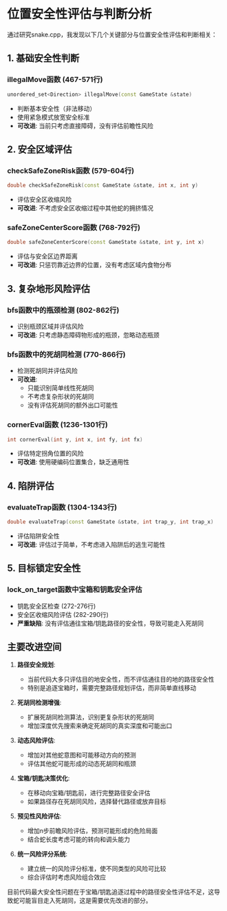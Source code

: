 # 位置安全性评估与判断分析

通过研究snake.cpp，我发现以下几个关键部分与位置安全性评估和判断相关：

## 1. 基础安全性判断

### illegalMove函数 (467-571行)
```cpp
unordered_set<Direction> illegalMove(const GameState &state)
```
- 判断基本安全性（非法移动）
- 使用紧急模式放宽安全标准
- **可改进**: 当前只考虑直接障碍，没有评估前瞻性风险

## 2. 安全区域评估

### checkSafeZoneRisk函数 (579-604行)
```cpp
double checkSafeZoneRisk(const GameState &state, int x, int y)
```
- 评估安全区收缩风险
- **可改进**: 不考虑安全区收缩过程中其他蛇的拥挤情况

### safeZoneCenterScore函数 (768-792行)
```cpp
double safeZoneCenterScore(const GameState &state, int y, int x)
```
- 评估与安全区边界距离
- **可改进**: 只惩罚靠近边界的位置，没有考虑区域内食物分布

## 3. 复杂地形风险评估

### bfs函数中的瓶颈检测 (802-862行)
- 识别瓶颈区域并评估风险
- **可改进**: 只考虑静态障碍物形成的瓶颈，忽略动态瓶颈

### bfs函数中的死胡同检测 (770-866行)
- 检测死胡同并评估风险
- **可改进**: 
  - 只能识别简单线性死胡同
  - 不考虑复杂形状的死胡同
  - 没有评估死胡同的额外出口可能性

### cornerEval函数 (1236-1301行)
```cpp
int cornerEval(int y, int x, int fy, int fx)
```
- 评估特定拐角位置的风险
- **可改进**: 使用硬编码位置集合，缺乏通用性

## 4. 陷阱评估

### evaluateTrap函数 (1304-1343行)
```cpp
double evaluateTrap(const GameState &state, int trap_y, int trap_x)
```
- 评估陷阱安全性
- **可改进**: 评估过于简单，不考虑进入陷阱后的逃生可能性

## 5. 目标锁定安全性

### lock_on_target函数中宝箱和钥匙安全评估
- 钥匙安全区检查 (272-276行)
- 安全区收缩风险评估 (282-290行)
- **严重缺陷**: 没有评估通往宝箱/钥匙路径的安全性，导致可能走入死胡同

## 主要改进空间

1. **路径安全规划**:
   - 当前代码大多只评估目的地安全性，而不评估通往目的地的路径安全性
   - 特别是追逐宝箱时，需要完整路径规划评估，而非简单直线移动

2. **死胡同检测增强**:
   - 扩展死胡同检测算法，识别更复杂形状的死胡同
   - 增加深度优先搜索来确定死胡同的真实深度和可能出口

3. **动态风险评估**:
   - 增加对其他蛇意图和可能移动方向的预测
   - 评估其他蛇可能形成的动态死胡同和瓶颈

4. **宝箱/钥匙决策优化**:
   - 在移动向宝箱/钥匙前，进行完整路径安全评估
   - 如果路径存在死胡同风险，选择替代路径或放弃目标

5. **预见性风险评估**:
   - 增加n步前瞻风险评估，预测可能形成的危险局面
   - 结合蛇长度考虑可能的转向和调头能力

6. **统一风险评分系统**:
   - 建立统一的风险评分标准，使不同类型的风险可比较
   - 综合评估时考虑风险组合效应

目前代码最大安全性问题在于宝箱/钥匙追逐过程中的路径安全性评估不足，这导致蛇可能盲目走入死胡同，这是需要优先改进的部分。